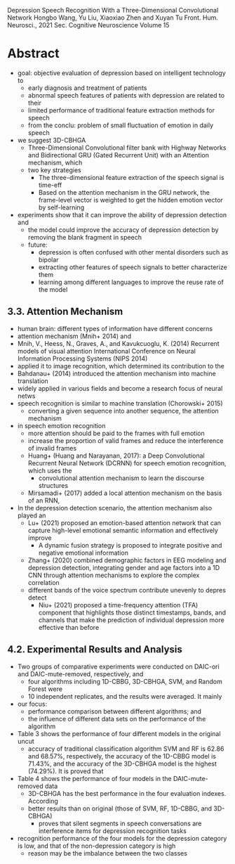 Depression Speech Recognition With a Three-Dimensional Convolutional Network
Hongbo Wang, Yu Liu, Xiaoxiao Zhen and Xuyan Tu
Front. Hum. Neurosci., 2021 Sec. Cognitive Neuroscience Volume 15

# Abstract

* goal: objective evaluation of depression based on intelligent technology to
  * early diagnosis and treatment of patients
  * abnormal speech features of patients with depression are related to their
  * limited performance of traditional feature extraction methods for speech
  * from the conclu: problem of small fluctuation of emotion in daily speech
* we suggest 3D-CBHGA
  * Three-Dimensional Convolutional filter bank with Highway Networks and
    Bidirectional GRU (Gated Recurrent Unit) with an Attention mechanism, which
  * two key strategies
    * The three-dimensional feature extraction of the speech signal is time-eff
    * Based on the attention mechanism in the GRU network,
      the frame-level vector is weighted to get the hidden emotion vector by
      self-learning
* experiments show that it can improve the ability of depression detection and
  * the model could improve the accuracy of depression detection
    by removing the blank fragment in speech
  * future:
    * depression is often confused with other mental disorders such as bipolar
    * extracting other features of speech signals to better characterize them
    * learning among different languages to improve the reuse rate of the model

## 3.3. Attention Mechanism

* human brain: different types of information have different concerns
* attention mechanism (Mnih+ 2014) and
* Mnih, V., Heess, N., Graves, A., and Kavukcuoglu, K. (2014)
  Recurrent models of visual attention
  International Conference on Neural Information Processing Systems (NIPS 2014)
* applied it to image recognition, which determined its contribution to the
* Bahdanau+ (2014) introduced the attention mechanism into machine translation
* widely applied in various fields and become a research focus of neural netws
* speech recognition is similar to machine translation (Chorowski+ 2015)
  * converting a given sequence into another sequence, the attention mechanism
* in speech emotion recognition
  * more attention should be paid to the frames with full emotion
  * increase the proportion of valid frames and
    reduce the interference of invalid frames
  * Huang+ (Huang and Narayanan, 2017): a Deep Convolutional Recurrent Neural
    Network (DCRNN) for speech emotion recognition, which uses the
    * convolutional attention mechanism to learn the discourse structures
  * Mirsamadi+ (2017) added a local attention mechanism on the basis of an RNN,
* In the depression detection scenario, the attention mechanism also played an
  * Lu+ (2021) proposed an emotion-based attention network that can capture
    high-level emotional semantic information and effectively improve
    * A dynamic fusion strategy is proposed to integrate positive and negative
      emotional information
  * Zhang+ (2020) combined demographic factors in EEG modeling and depression
    detection, integrating gender and age factors into a 1D CNN through
    attention mechanisms to explore the complex correlation
  * different bands of the voice spectrum contribute unevenly to depres detect
    * Niu+ (2021) proposed a time-frequency attention (TFA) component that
      highlights those distinct timestamps, bands, and channels that make the
      prediction of individual depression more effective than before

## 4.2. Experimental Results and Analysis

* Two groups of comparative experiments were conducted
  on DAIC-ori and DAIC-mute-removed, respectively, and
  * four algorithms including 1D-CBBG, 3D-CBHGA, SVM, and Random Forest were
  * 10 independent replicates, and the results were averaged. It mainly
* our focus:
  * performance comparison between different algorithms; and
  * the influence of different data sets on the performance of the algorithm
* Table 3 shows the performance of four different models in the original uncut
  * accuracy of traditional classification algorithm SVM and RF is 62.86 and
    68.57%, respectively, the accuracy of the 1D-CBBG model is 71.43%, and the
    accuracy of the 3D-CBHGA model is the highest (74.29%). It is proved that
* Table 4 shows the performance of four models in the DAIC-mute-removed data
  * 3D-CBHGA has the best performance in the four evaluation indexes. According
  * better results than on original (those of SVM, RF, 1D-CBBG, and 3D-CBHGA)
    * proves that silent segments in speech conversations are interference
      items for depression recognition tasks
* recognition performance of the four models for the depression category is
  low, and that of the non-depression category is high
  * reason may be the imbalance between the two classes

